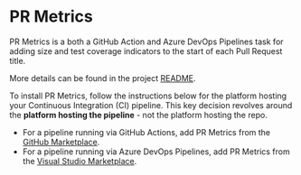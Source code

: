 # PR Metrics

PR Metrics is a both a GitHub Action and Azure DevOps Pipelines task for adding
size and test coverage indicators to the start of each Pull Request title.

More details can be found in the project [README][readme].

To install PR Metrics, follow the instructions below for the platform hosting
your Continuous Integration (CI) pipeline. This key decision revolves around the
**platform hosting the pipeline** - not the platform hosting the repo.

- For a pipeline running via GitHub Actions, add PR Metrics from the
  [GitHub Marketplace][githubmarketplace].
- For a pipeline running via Azure DevOps Pipelines, add PR Metrics from the
  [Visual Studio Marketplace][vsmarketplace].

[readme]: ../README.md
[githubmarketplace]: https://aka.ms/PRMetrics/GitHub
[vsmarketplace]: https://aka.ms/PRMetrics/AzureDevOps
